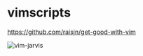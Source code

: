 # vimscripts

https://github.com/raisjn/get-good-with-vim

![vim-jarvis](https://github.com/tmc/vimscripts/assets/3977/3d812dd4-a9a0-4f48-a667-6f7e0b09fe01)
